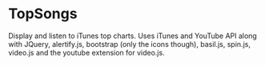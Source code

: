 TopSongs
========

Display and listen to iTunes top charts. Uses iTunes and YouTube API along with JQuery, alertify.js, bootstrap (only the icons though), basil.js, spin.js, video.js and the youtube extension for video.js.

